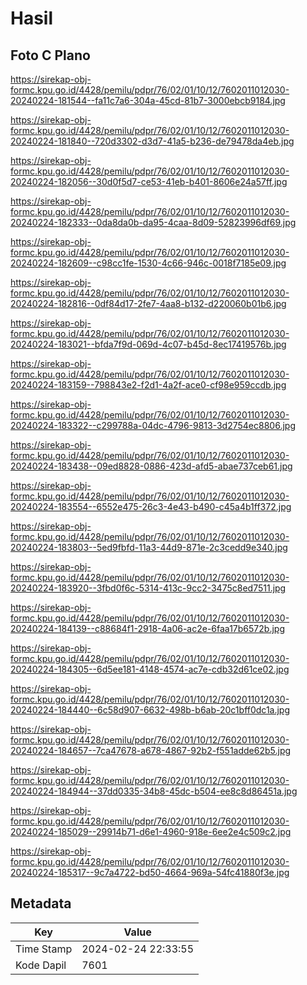 # Hasil

## Foto C Plano

https://sirekap-obj-formc.kpu.go.id/4428/pemilu/pdpr/76/02/01/10/12/7602011012030-20240224-181544--fa11c7a6-304a-45cd-81b7-3000ebcb9184.jpg

https://sirekap-obj-formc.kpu.go.id/4428/pemilu/pdpr/76/02/01/10/12/7602011012030-20240224-181840--720d3302-d3d7-41a5-b236-de79478da4eb.jpg

https://sirekap-obj-formc.kpu.go.id/4428/pemilu/pdpr/76/02/01/10/12/7602011012030-20240224-182056--30d0f5d7-ce53-41eb-b401-8606e24a57ff.jpg

https://sirekap-obj-formc.kpu.go.id/4428/pemilu/pdpr/76/02/01/10/12/7602011012030-20240224-182333--0da8da0b-da95-4caa-8d09-52823996df69.jpg

https://sirekap-obj-formc.kpu.go.id/4428/pemilu/pdpr/76/02/01/10/12/7602011012030-20240224-182609--c98cc1fe-1530-4c66-946c-0018f7185e09.jpg

https://sirekap-obj-formc.kpu.go.id/4428/pemilu/pdpr/76/02/01/10/12/7602011012030-20240224-182816--0df84d17-2fe7-4aa8-b132-d220060b01b6.jpg

https://sirekap-obj-formc.kpu.go.id/4428/pemilu/pdpr/76/02/01/10/12/7602011012030-20240224-183021--bfda7f9d-069d-4c07-b45d-8ec17419576b.jpg

https://sirekap-obj-formc.kpu.go.id/4428/pemilu/pdpr/76/02/01/10/12/7602011012030-20240224-183159--798843e2-f2d1-4a2f-ace0-cf98e959ccdb.jpg

https://sirekap-obj-formc.kpu.go.id/4428/pemilu/pdpr/76/02/01/10/12/7602011012030-20240224-183322--c299788a-04dc-4796-9813-3d2754ec8806.jpg

https://sirekap-obj-formc.kpu.go.id/4428/pemilu/pdpr/76/02/01/10/12/7602011012030-20240224-183438--09ed8828-0886-423d-afd5-abae737ceb61.jpg

https://sirekap-obj-formc.kpu.go.id/4428/pemilu/pdpr/76/02/01/10/12/7602011012030-20240224-183554--6552e475-26c3-4e43-b490-c45a4b1ff372.jpg

https://sirekap-obj-formc.kpu.go.id/4428/pemilu/pdpr/76/02/01/10/12/7602011012030-20240224-183803--5ed9fbfd-11a3-44d9-871e-2c3cedd9e340.jpg

https://sirekap-obj-formc.kpu.go.id/4428/pemilu/pdpr/76/02/01/10/12/7602011012030-20240224-183920--3fbd0f6c-5314-413c-9cc2-3475c8ed7511.jpg

https://sirekap-obj-formc.kpu.go.id/4428/pemilu/pdpr/76/02/01/10/12/7602011012030-20240224-184139--c88684f1-2918-4a06-ac2e-6faa17b6572b.jpg

https://sirekap-obj-formc.kpu.go.id/4428/pemilu/pdpr/76/02/01/10/12/7602011012030-20240224-184305--6d5ee181-4148-4574-ac7e-cdb32d61ce02.jpg

https://sirekap-obj-formc.kpu.go.id/4428/pemilu/pdpr/76/02/01/10/12/7602011012030-20240224-184440--6c58d907-6632-498b-b6ab-20c1bff0dc1a.jpg

https://sirekap-obj-formc.kpu.go.id/4428/pemilu/pdpr/76/02/01/10/12/7602011012030-20240224-184657--7ca47678-a678-4867-92b2-f551adde62b5.jpg

https://sirekap-obj-formc.kpu.go.id/4428/pemilu/pdpr/76/02/01/10/12/7602011012030-20240224-184944--37dd0335-34b8-45dc-b504-ee8c8d86451a.jpg

https://sirekap-obj-formc.kpu.go.id/4428/pemilu/pdpr/76/02/01/10/12/7602011012030-20240224-185029--29914b71-d6e1-4960-918e-6ee2e4c509c2.jpg

https://sirekap-obj-formc.kpu.go.id/4428/pemilu/pdpr/76/02/01/10/12/7602011012030-20240224-185317--9c7a4722-bd50-4664-969a-54fc41880f3e.jpg


## Metadata

| Key        | Value               |
| ---------- | ------------------- |
| Time Stamp | 2024-02-24 22:33:55 |
| Kode Dapil | 7601                |



